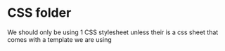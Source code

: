 # CSS folder
We should only be using 1 CSS stylesheet unless their is a css sheet that comes with a template we are using 
